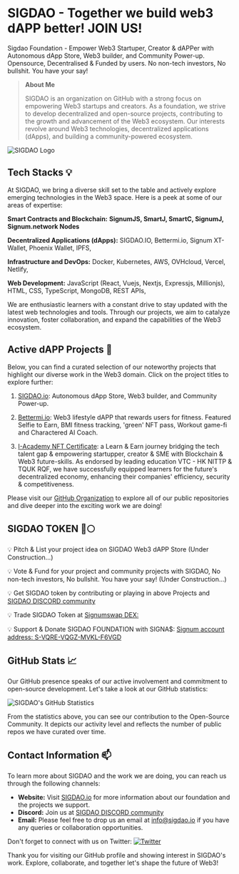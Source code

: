 # SIGDAO - Together we build web3 dAPP better! JOIN US! 

Sigdao Foundation - Empower Web3 Startuper, Creator & dAPPer with Autonomous dApp Store, Web3 builder, and Community Power-up.
Opensource, Decentralised & Funded by users. 
No non-tech investors, No bullshit. You have your say!

> **About Me**
> 
> SIGDAO is an organization on GitHub with a strong focus on empowering Web3 startups and creators. As a foundation, we strive to develop decentralized and open-source projects, contributing to the growth and advancement of the Web3 ecosystem. Our interests revolve around Web3 technologies, decentralized applications (dApps), and building a community-powered ecosystem.

![SIGDAO Logo](https://pbs.twimg.com/profile_images/1690982903273213952/R_lbVNMA_400x400.jpg)

## Tech Stacks 💡

At SIGDAO, we bring a diverse skill set to the table and actively explore emerging technologies in the Web3 space. Here is a peek at some of our areas of expertise:

**Smart Contracts and Blockchain:** **SignumJS, SmartJ, SmartC, SignumJ, Signum.network Nodes**

**Decentralized Applications (dApps):** SIGDAO.IO, Bettermi.io, Signum XT-Wallet, Phoenix Wallet, IPFS,

**Infrastructure and DevOps:** Docker, Kubernetes, AWS, OVHcloud, Vercel, Netlify,

**Web Development:** JavaScript (React, Vuejs, Nextjs, Expressjs, Millionjs), HTML, CSS, TypeScript, MongoDB, REST APIs,

We are enthusiastic learners with a constant drive to stay updated with the latest web technologies and tools. Through our projects, we aim to catalyze innovation, foster collaboration, and expand the capabilities of the Web3 ecosystem.

## Active dAPP Projects 🚀

Below, you can find a curated selection of our noteworthy projects that highlight our diverse work in the Web3 domain. Click on the project titles to explore further:

1. [SIGDAO.io](https://sigdao.io): Autonomous dApp Store, Web3 builder, and Community Power-up.

2. [Bettermi.io](https://bettermi.io): Web3 lifestyle dAPP that rewards users for fitness. Featured Selfie to Earn, BMI fitness tracking, 'green' NFT pass,  Workout game-fi and Charactered AI Coach.

3. [I-Academy NFT Certificate](https://www.signumart.io/profile/17748841132376126922): a Learn & Earn journey bridging the tech talent gap & empowering startupper, creator & SME with Blockchain & Web3 future-skills. As endorsed by leading education VTC - HK NITTP & TQUK RQF, we have successfully equipped learners for the future's decentralized economy, enhancing their companies' efficiency, security & competitiveness.

Please visit our [GitHub Organization](https://github.com/SIGDAO) to explore all of our public repositories and dive deeper into the exciting work we are doing!

## SIGDAO TOKEN 🚀🌕

💡 Pitch & List your project idea on SIGDAO Web3 dAPP Store (Under Construction...)

💡 Vote & Fund for your project and community projects with SIGDAO, No non-tech investors, No bullshit. You have your say! (Under Construction...)

💡 Get SIGDAO token by contributing or playing in above Projects and [SIGDAO DISCORD community](https://discord.gg/BF8NjfEd4Y)

💡 Trade SIGDAO Token at [Signumswap DEX:](https://www.signumswap.com/tokens/5453974739826751020)

💡 Support & Donate SIGDAO FOUNDATION with SIGNA$: [Signum account address: S-VQRE-VQGZ-MVKL-F6VGD](https://explorer.signum.network/address/15401014253724752620#)

## GitHub Stats 📈

Our GitHub presence speaks of our active involvement and commitment to open-source development. Let's take a look at our GitHub statistics:

![SIGDAO's GitHub Statistics](https://github-readme-stats.vercel.app/)

From the statistics above, you can see our contribution to the Open-Source Community. It depicts our activity level and reflects the number of public repos we have curated over time.

## Contact Information 📫

To learn more about SIGDAO and the work we are doing, you can reach us through the following channels:

- **Website:** Visit [SIGDAO.io](https://sigdao.io) for more information about our foundation and the projects we support.
- **Discord:** Join us at [SIGDAO DISCORD community](https://discord.gg/BF8NjfEd4Y)
- **Email:** Please feel free to drop us an email at info@sigdao.io if you have any queries or collaboration opportunities.

Don't forget to connect with us on Twitter: [![Twitter](https://img.shields.io/twitter/follow/sigdao_io?style=social)](https://twitter.com/sigdao_io)

Thank you for visiting our GitHub profile and showing interest in SIGDAO's work. Explore, collaborate, and together let's shape the future of Web3!
